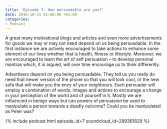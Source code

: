 ```yaml
---
title: 'Episode 7: How persuadable are you?'
date: 2016-10-21 01:00:00 +01:00
categories:
- Podcast
---
```


A great many motivational blogs and articles and even more advertisements for goods we may or may not need depend on us being persuadable.  In the first instance we are actively encouraged to take actions to enhance some element of our lives whether that is health, fitness or lifestyle.  Moreover, we are encouraged to learn the art of self persuasion – to develop personal mantras which, it is argued, will over time encourage us to think differently.  

Advertisers depend on you being persuadable.  They tell us you really do need that newer version of the phone so that you will look cool, or the new sofa that will make you the envy of your neighbours.  Each persuader will employ a combination of words, images and actions to encourage a change in your perception of the world and of yourself in it.  Mostly we are influenced in benign ways but can powers of persuasion be used to manipulate a person towards a deadly outcome?  Could you be manipulated as Peter was?

{% include podcast.html episode_id=7 soundcloud_id=289361829 %}
